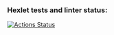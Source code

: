 ### Hexlet tests and linter status:
[![Actions Status](https://github.com/juuliadidenko/python-project-lvl2/workflows/hexlet-check/badge.svg)](https://github.com/juuliadidenko/python-project-lvl2/actions)